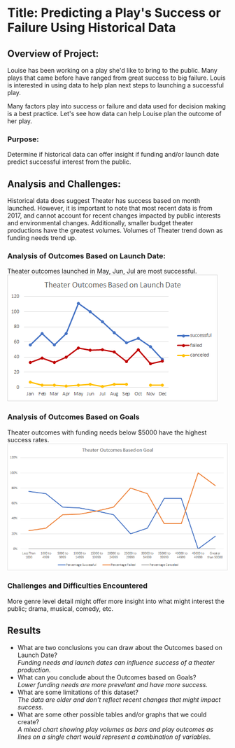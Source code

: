 # Title: **Predicting a Play's Success or Failure Using Historical Data**  

## Overview of Project: 
Louise has been working on a play she'd like to bring to the public.  Many plays that came before have ranged from great success to big failure.  Louis is interested in using data to help plan next steps to launching a successful play.   

Many factors play into success or failure and data used for decision making is a best practice.  Let's see how data can help Louise plan the outcome of her play.

### Purpose:  
Determine if historical data can offer insight if funding and/or launch date predict successful interest from the public.

## Analysis and Challenges:  
Historical data does suggest Theater has success based on month launched.  However, it is important to note that most recent data is from 2017, and cannot account for recent changes impacted by public interests and environmental changes.
Additionally, smaller budget theater productions have the greatest volumes.  Volumes of Theater trend down as funding needs trend up.   

### Analysis of Outcomes Based on Launch Date:  
Theater outcomes  launched in May, Jun, Jul are most successful.    
![](/Resources/Theater_Outcomes_vs_Launch.png)

### Analysis of Outcomes Based on Goals
Theater outcomes with funding needs below $5000 have the highest success rates.  
![](/Resources/Outcomes_vs_Goals.png)

### Challenges and Difficulties Encountered
More genre level detail might offer more insight into what might interest the public; drama, musical, comedy, etc. 
## Results

- What are two conclusions you can draw about the Outcomes based on Launch Date?  
    *Funding needs and launch dates can influence success of a theater production.*
- What can you conclude about the Outcomes based on Goals?  
    *Lower funding needs are more prevelant and have more success.*
- What are some limitations of this dataset?   
    *The data are older and don't reflect recent changes that might impact success.*
- What are some other possible tables and/or graphs that we could create?  
    *A mixed chart showing play volumes as bars and play outcomes as lines on a single chart would  represent a combination of variables.*
